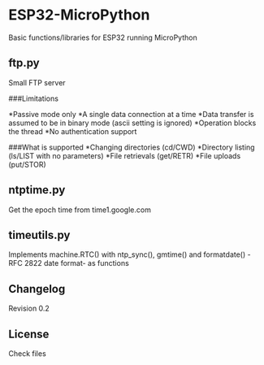 # ESP32-MicroPython
Basic functions/libraries for ESP32 running MicroPython

ftp.py
------------
Small FTP server
 
###Limitations

*Passive mode only
*A single data connection at a time
*Data transfer is assumed to be in binary mode (ascii setting is ignored)
*Operation blocks the thread
*No authentication support

###What is supported
*Changing directories (cd/CWD)
*Directory listing (ls/LIST with no parameters)
*File retrievals (get/RETR)
*File uploads (put/STOR)


ntptime.py
-------------
Get the epoch time from time1.google.com


timeutils.py
------------
Implements machine.RTC() with ntp_sync(), gmtime() and formatdate() -RFC 2822 date format- as functions


Changelog
------------
Revision 0.2 


License
-----------
Check files
